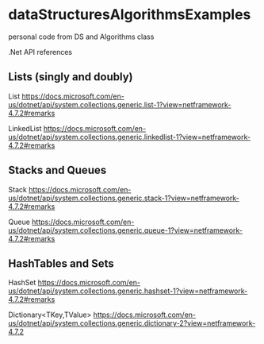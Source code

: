 # dataStructuresAlgorithmsExamples
personal code from DS and Algorithms class

.Net API references

Lists (singly and doubly)
-------------------------

List<T>
  https://docs.microsoft.com/en-us/dotnet/api/system.collections.generic.list-1?view=netframework-4.7.2#remarks

LinkedList<T>
  https://docs.microsoft.com/en-us/dotnet/api/system.collections.generic.linkedlist-1?view=netframework-4.7.2#remarks  
 
 
Stacks and Queues
------------------------

Stack<T>
  https://docs.microsoft.com/en-us/dotnet/api/system.collections.generic.stack-1?view=netframework-4.7.2#remarks
  
Queue<T>
  https://docs.microsoft.com/en-us/dotnet/api/system.collections.generic.queue-1?view=netframework-4.7.2#remarks
  
  
HashTables and Sets
------------------------

HashSet<T>
  https://docs.microsoft.com/en-us/dotnet/api/system.collections.generic.hashset-1?view=netframework-4.7.2#remarks

Dictionary<TKey,TValue>
  https://docs.microsoft.com/en-us/dotnet/api/system.collections.generic.dictionary-2?view=netframework-4.7.2

